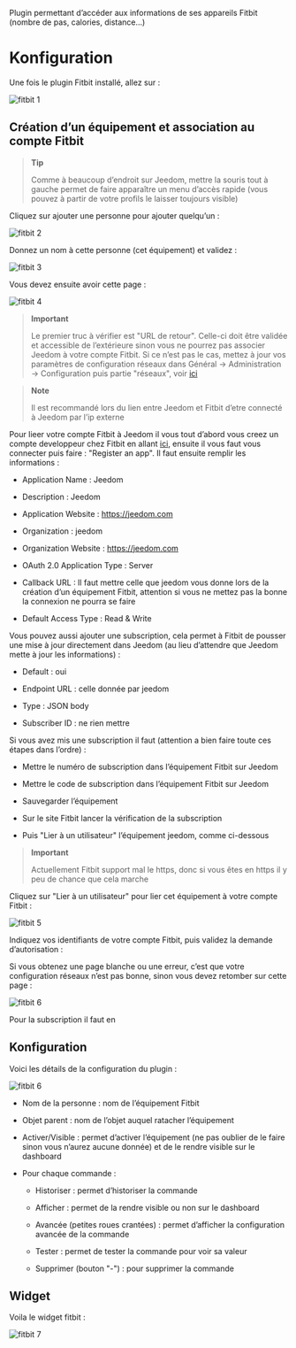 Plugin permettant d’accéder aux informations de ses appareils Fitbit
(nombre de pas, calories, distance…​)

Konfiguration
=============

Une fois le plugin Fitbit installé, allez sur :

![fitbit 1](../images/fitbit-1.JPG)

Création d’un équipement et association au compte Fitbit 
--------------------------------------------------------

> **Tip**
>
> Comme à beaucoup d’endroit sur Jeedom, mettre la souris tout à gauche
> permet de faire apparaître un menu d’accès rapide (vous pouvez à
> partir de votre profils le laisser toujours visible)

Cliquez sur ajouter une personne pour ajouter quelqu’un :

![fitbit 2](../images/fitbit-2.JPG)

Donnez un nom à cette personne (cet équipement) et validez :

![fitbit 3](../images/fitbit-3.JPG)

Vous devez ensuite avoir cette page :

![fitbit 4](../images/fitbit-4.JPG)

> **Important**
>
> Le premier truc à vérifier est "URL de retour". Celle-ci doit être
> validée et accessible de l’extérieure sinon vous ne pourrez pas
> associer Jeedom à votre compte Fitbit. Si ce n’est pas le cas, mettez
> à jour vos paramètres de configuration réseaux dans Général →
> Administration → Configuration puis partie "réseaux", voir
> [ici](https://www.jeedom.fr/doc/documentation/core/fr_FR/doc-core-administration.html.html#administration)

> **Note**
>
> Il est recommandé lors du lien entre Jeedom et Fitbit d’etre connecté
> à Jeedom par l’ip externe

Pour lieer votre compte Fitbit à Jeedom il vous tout d’abord vous creez
un compte developpeur chez Fitbit en allant
[ici](https://dev.fitbit.com/fr), ensuite il vous faut vous connecter
puis faire : "Register an app". Il faut ensuite remplir les informations
:

-   Application Name : Jeedom

-   Description : Jeedom

-   Application Website : <https://jeedom.com>

-   Organization : jeedom

-   Organization Website : <https://jeedom.com>

-   OAuth 2.0 Application Type : Server

-   Callback URL : Il faut mettre celle que jeedom vous donne lors de la
    création d’un équipement Fitbit, attention si vous ne mettez pas la
    bonne la connexion ne pourra se faire

-   Default Access Type : Read & Write

Vous pouvez aussi ajouter une subscription, cela permet à Fitbit de
pousser une mise à jour directement dans Jeedom (au lieu d’attendre que
Jeedom mette à jour les informations) :

-   Default : oui

-   Endpoint URL : celle donnée par jeedom

-   Type : JSON body

-   Subscriber ID : ne rien mettre

Si vous avez mis une subscription il faut (attention a bien faire toute
ces étapes dans l’ordre) :

-   Mettre le numéro de subscription dans l’équipement Fitbit sur Jeedom

-   Mettre le code de subscription dans l’équipement Fitbit sur Jeedom

-   Sauvegarder l’équipement

-   Sur le site Fitbit lancer la vérification de la subscription

-   Puis "Lier à un utilisateur" l’équipement jeedom, comme ci-dessous

> **Important**
>
> Actuellement Fitbit support mal le https, donc si vous êtes en https
> il y peu de chance que cela marche

Cliquez sur "Lier à un utilisateur" pour lier cet équipement à votre
compte Fitbit :

![fitbit 5](../images/fitbit-5.JPG)

Indiquez vos identifiants de votre compte Fitbit, puis validez la
demande d’autorisation :

Si vous obtenez une page blanche ou une erreur, c’est que votre
configuration réseaux n’est pas bonne, sinon vous devez retomber sur
cette page :

![fitbit 6](../images/fitbit-6.JPG)

Pour la subscription il faut en

Konfiguration
-------------

Voici les détails de la configuration du plugin :

![fitbit 6](../images/fitbit-6.JPG)

-   Nom de la personne : nom de l’équipement Fitbit

-   Objet parent : nom de l’objet auquel ratacher l’équipement

-   Activer/Visible : permet d’activer l’équipement (ne pas oublier de
    le faire sinon vous n’aurez aucune donnée) et de le rendre visible
    sur le dashboard

-   Pour chaque commande :

    -   Historiser : permet d’historiser la commande

    -   Afficher : permet de la rendre visible ou non sur le dashboard

    -   Avancée (petites roues crantées) : permet d’afficher la
        configuration avancée de la commande

    -   Tester : permet de tester la commande pour voir sa valeur

    -   Supprimer (bouton "-") : pour supprimer la commande

Widget 
------

Voila le widget fitbit :

![fitbit 7](../images/fitbit-7.JPG)
